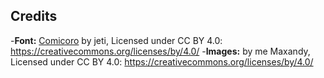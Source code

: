 ## Credits

-**Font:** [Comicoro](www.dafont.com/de/comicoro.font) by jeti, Licensed under CC BY 4.0: https://creativecommons.org/licenses/by/4.0/
-**Images:** by me Maxandy, Licensed under CC BY 4.0: https://creativecommons.org/licenses/by/4.0/